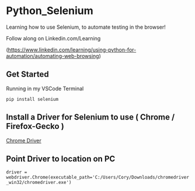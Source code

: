 # Python_Selenium
Learning how to use Selenium, to automate testing in the browser!

Follow along on Linkedin.com/Learning

(https://www.linkedin.com/learning/using-python-for-automation/automating-web-browsing)


## Get Started

Running in my VSCode Terminal

`pip install selenium`

## Install a Driver for Selenium to use ( Chrome / Firefox-Gecko )

[Chrome Driver](https://sites.google.com/a/chromium.org/chromedriver/downloads)

## Point Driver to location on PC

`driver = webdriver.Chrome(executable_path='C:/Users/Cory/Downloads/chromedriver_win32/chromedriver.exe')`




